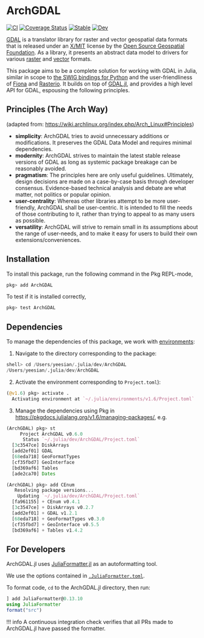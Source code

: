 # ArchGDAL
[![CI](https://github.com/yeesian/ArchGDAL.jl/workflows/CI/badge.svg)](https://github.com/yeesian/ArchGDAL.jl/actions?query=workflow%3ACI)
[![Coverage Status](https://coveralls.io/repos/github/yeesian/ArchGDAL.jl/badge.svg?branch=master)](https://coveralls.io/github/yeesian/ArchGDAL.jl?branch=master)
[![Stable](https://img.shields.io/badge/docs-stable-blue.svg)](https://yeesian.com/ArchGDAL.jl/stable)
[![Dev](https://img.shields.io/badge/docs-dev-blue.svg)](https://yeesian.com/ArchGDAL.jl/dev)

[GDAL](http://gdal.org/) is a translator library for raster and vector geospatial data formats that is released under an [X/MIT](https://trac.osgeo.org/gdal/wiki/FAQGeneral#WhatlicensedoesGDALOGRuse) license by the [Open Source Geospatial Foundation](http://www.osgeo.org/). As a library, it presents an abstract data model to drivers for various [raster](http://www.gdal.org/formats_list.html) and [vector](http://www.gdal.org/ogr_formats.html) formats.

This package aims to be a complete solution for working with GDAL in Julia, similar in scope to [the SWIG bindings for Python](https://pypi.python.org/pypi/GDAL/) and the user-friendliness of [Fiona](https://github.com/Toblerity/Fiona) and [Rasterio](https://github.com/mapbox/rasterio). It builds on top of [GDAL.jl](https://github.com/JuliaGeo/GDAL.jl), and provides a high level API for GDAL, espousing the following principles.

## Principles (The Arch Way)
(adapted from: https://wiki.archlinux.org/index.php/Arch_Linux#Principles)

- **simplicity**: ArchGDAL tries to avoid unnecessary additions or modifications. It preserves the GDAL Data Model and requires minimal dependencies.
- **modernity**: ArchGDAL strives to maintain the latest stable release versions of GDAL as long as systemic package breakage can be reasonably avoided.
- **pragmatism**: The principles here are only useful guidelines. Ultimately, design decisions are made on a case-by-case basis through developer consensus. Evidence-based technical analysis and debate are what matter, not politics or popular opinion.
- **user-centrality**: Whereas other libraries attempt to be more user-friendly, ArchGDAL shall be user-centric. It is intended to fill the needs of those contributing to it, rather than trying to appeal to as many users as possible.
- **versatility**: ArchGDAL will strive to remain small in its assumptions about the range of user-needs, and to make it easy for users to build their own extensions/conveniences.

## Installation
To install this package, run the following command in the Pkg REPL-mode,

```julia
pkg> add ArchGDAL
```

To test if it is installed correctly,

```julia
pkg> test ArchGDAL
```

## Dependencies
To manage the dependencies of this package, we work with [environments](https://pkgdocs.julialang.org/v1.6/environments/):

1. Navigate to the directory corresponding to the package:

```julia
shell> cd /Users/yeesian/.julia/dev/ArchGDAL
/Users/yeesian/.julia/dev/ArchGDAL
```

2. Activate the environment corresponding to `Project.toml`):

```julia
(@v1.6) pkg> activate .
  Activating environment at `~/.julia/environments/v1.6/Project.toml`
```

3. Manage the dependencies using Pkg in https://pkgdocs.julialang.org/v1.6/managing-packages/, e.g.

```julia
(ArchGDAL) pkg> st
     Project ArchGDAL v0.6.0
      Status `~/.julia/dev/ArchGDAL/Project.toml`
  [3c3547ce] DiskArrays
  [add2ef01] GDAL
  [68eda718] GeoFormatTypes
  [cf35fbd7] GeoInterface
  [bd369af6] Tables
  [ade2ca70] Dates

(ArchGDAL) pkg> add CEnum
   Resolving package versions...
    Updating `~/.julia/dev/ArchGDAL/Project.toml`
  [fa961155] + CEnum v0.4.1
  [3c3547ce] + DiskArrays v0.2.7
  [add2ef01] + GDAL v1.2.1
  [68eda718] + GeoFormatTypes v0.3.0
  [cf35fbd7] + GeoInterface v0.5.5
  [bd369af6] + Tables v1.4.2
```

## For Developers

ArchGDAL.jl uses [JuliaFormatter.jl](https://github.com/domluna/JuliaFormatter.jl) as
an autoformatting tool.

We use the options contained in [`.JuliaFormatter.toml`](https://github.com/yeesian/ArchGDAL.jl/blob/master/.JuliaFormatter.toml).

To format code, `cd` to the ArchGDAL.jl directory, then run:
```julia
] add JuliaFormatter@0.13.10
using JuliaFormatter
format("src")
```

!!! info
    A continuous integration check verifies that all PRs made to ArchGDAL.jl have
    passed the formatter.
